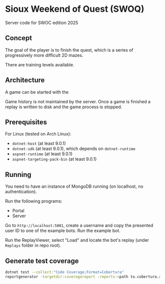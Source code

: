 # Sioux Weekend of Quest (SWOQ)

Server code for SWOC edition 2025

## Concept

The goal of the player is to finish the quest, which is a series of progressively more difficult 2D mazes.

There are training levels available.

## Architecture

A game can be started with the

Game history is not maintained by the server. Once a game is finished a replay is written to disk and the game process is stopped.

## Prerequisites

For Linux (tested on Arch Linux):

- `dotnet-host` (at least 9.0.1)
- `dotnet-sdk` (at least 9.0.1), which depends on `dotnet-runtime`
- `aspnet-runtime` (at least 9.0.1)
- `aspnet-targeting-pack-bin` (at least 9.0.1)

## Running

You need to have an instance of MongoDB running (on localhost, no authentication).

Run the following programs:

- Portal
- Server

Go to `http://localhost:5001`, create a username and copy the presented user ID
to one of the example bots. Run the example bot.

Run the ReplayViewer, select "Load" and locate the bot's replay (under `Replays`
folder in repo root).

## Generate test coverage

```sh
dotnet test --collect:"Code Coverage;Format=Cobertura"
reportgenerator -targetdir:coveragereport -reports:<path to.cobertura.xml>
```
